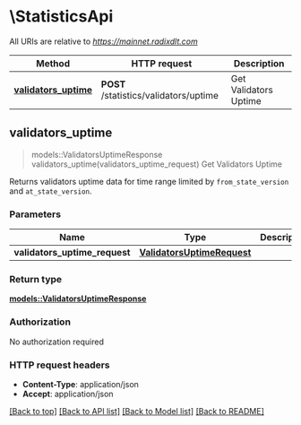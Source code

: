 # \StatisticsApi

All URIs are relative to *https://mainnet.radixdlt.com*

Method | HTTP request | Description
------------- | ------------- | -------------
[**validators_uptime**](StatisticsApi.md#validators_uptime) | **POST** /statistics/validators/uptime | Get Validators Uptime



## validators_uptime

> models::ValidatorsUptimeResponse validators_uptime(validators_uptime_request)
Get Validators Uptime

Returns validators uptime data for time range limited by `from_state_version` and `at_state_version`. 

### Parameters


Name | Type | Description  | Required | Notes
------------- | ------------- | ------------- | ------------- | -------------
**validators_uptime_request** | [**ValidatorsUptimeRequest**](ValidatorsUptimeRequest.md) |  | [required] |

### Return type

[**models::ValidatorsUptimeResponse**](ValidatorsUptimeResponse.md)

### Authorization

No authorization required

### HTTP request headers

- **Content-Type**: application/json
- **Accept**: application/json

[[Back to top]](#) [[Back to API list]](../README.md#documentation-for-api-endpoints) [[Back to Model list]](../README.md#documentation-for-models) [[Back to README]](../README.md)


